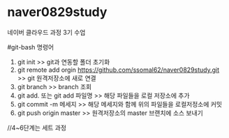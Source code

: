 # naver0829study
네이버 클라우드 과정 3기 수업

#git-bash 명령어
 1. git init >> git과 연동할 폴더 초기화
 2. git remote add orgin https://github.com/ssomal62/naver0829study.git >> git 원격저장소에 새로 연결
 3. git branch >> branch 조회
 4. git add. 또는 git add 파일명 >> 해당 파일들을 로컬 저장소에 추가
 5. git commit -m 메세지 >> 해당 메세지와 함께 위의 파일들을 로컬저정소에 커밋
 6. git push origin master >> 원격저장소의 master 브랜치에 소스 보내기

//4~6단계는 세트 과정
